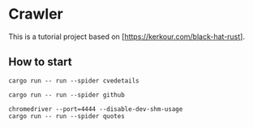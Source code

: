 # Crawler

This is a tutorial project based on [https://kerkour.com/black-hat-rust].

## How to start

```
cargo run -- run --spider cvedetails
```

```
cargo run -- run --spider github
```

```
chromedriver --port=4444 --disable-dev-shm-usage
cargo run -- run --spider quotes
```
